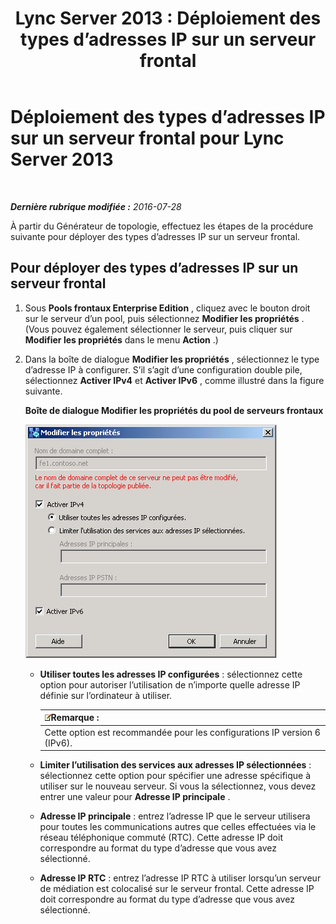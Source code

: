 ﻿---
title: 'Lync Server 2013 : Déploiement des types d’adresses IP sur un serveur frontal'
TOCTitle: Déploiement des types d’adresses IP sur un serveur frontal
ms:assetid: b6c8e0f9-ec8e-4a4e-a525-756f9cd6b9d0
ms:mtpsurl: https://technet.microsoft.com/fr-fr/library/JJ205191(v=OCS.15)
ms:contentKeyID: 49298610
ms.date: 07/28/2016
mtps_version: v=OCS.15
ms.translationtype: HT
---

# Déploiement des types d’adresses IP sur un serveur frontal pour Lync Server 2013

 

_**Dernière rubrique modifiée :** 2016-07-28_

À partir du Générateur de topologie, effectuez les étapes de la procédure suivante pour déployer des types d’adresses IP sur un serveur frontal.

## Pour déployer des types d’adresses IP sur un serveur frontal

1.  Sous **Pools frontaux Enterprise Edition** , cliquez avec le bouton droit sur le serveur d’un pool, puis sélectionnez **Modifier les propriétés** . (Vous pouvez également sélectionner le serveur, puis cliquer sur **Modifier les propriétés** dans le menu **Action** .)

2.  Dans la boîte de dialogue **Modifier les propriétés** , sélectionnez le type d’adresse IP à configurer. S’il s’agit d’une configuration double pile, sélectionnez **Activer IPv4** et **Activer IPv6** , comme illustré dans la figure suivante.
    
    **Boîte de dialogue Modifier les propriétés du pool de serveurs frontaux**
    
    ![Boîte de dialogue Modifier les propriétés du serveur frontal](images/JJ205191.737a9d71-c0bc-4a54-9608-9e028dacc814(OCS.15).png "Boîte de dialogue Modifier les propriétés du serveur frontal")
    
      - **Utiliser toutes les adresses IP configurées** : sélectionnez cette option pour autoriser l’utilisation de n’importe quelle adresse IP définie sur l’ordinateur à utiliser.
        
        <table>
        <thead>
        <tr class="header">
        <th><img src="images/Gg398920.note(OCS.15).gif" title="note" alt="note" />Remarque :</th>
        </tr>
        </thead>
        <tbody>
        <tr class="odd">
        <td>Cette option est recommandée pour les configurations IP version 6 (IPv6).</td>
        </tr>
        </tbody>
        </table>
    
      - **Limiter l’utilisation des services aux adresses IP sélectionnées** : sélectionnez cette option pour spécifier une adresse spécifique à utiliser sur le nouveau serveur. Si vous la sélectionnez, vous devez entrer une valeur pour **Adresse IP principale** .
    
      - **Adresse IP principale** : entrez l’adresse IP que le serveur utilisera pour toutes les communications autres que celles effectuées via le réseau téléphonique commuté (RTC). Cette adresse IP doit correspondre au format du type d’adresse que vous avez sélectionné.
    
      - **Adresse IP RTC** : entrez l’adresse IP RTC à utiliser lorsqu’un serveur de médiation est colocalisé sur le serveur frontal. Cette adresse IP doit correspondre au format du type d’adresse que vous avez sélectionné.

